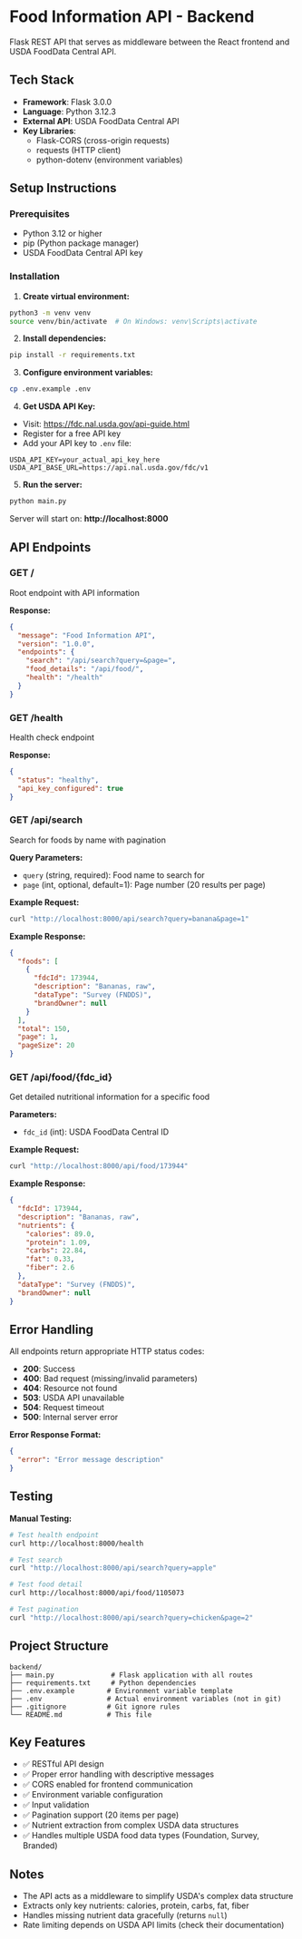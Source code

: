 # Food Information API - Backend

Flask REST API that serves as middleware between the React frontend and USDA FoodData Central API.

## Tech Stack

- **Framework**: Flask 3.0.0
- **Language**: Python 3.12.3
- **External API**: USDA FoodData Central API
- **Key Libraries**:
  - Flask-CORS (cross-origin requests)
  - requests (HTTP client)
  - python-dotenv (environment variables)

## Setup Instructions

### Prerequisites

- Python 3.12 or higher
- pip (Python package manager)
- USDA FoodData Central API key

### Installation

1. **Create virtual environment:**

```bash
python3 -m venv venv
source venv/bin/activate  # On Windows: venv\Scripts\activate
```

2. **Install dependencies:**

```bash
pip install -r requirements.txt
```

3. **Configure environment variables:**

```bash
cp .env.example .env
```

4. **Get USDA API Key:**

- Visit: https://fdc.nal.usda.gov/api-guide.html
- Register for a free API key
- Add your API key to `.env` file:

```
USDA_API_KEY=your_actual_api_key_here
USDA_API_BASE_URL=https://api.nal.usda.gov/fdc/v1
```

5. **Run the server:**

```bash
python main.py
```

Server will start on: **http://localhost:8000**

## API Endpoints

### GET /

Root endpoint with API information

**Response:**

```json
{
  "message": "Food Information API",
  "version": "1.0.0",
  "endpoints": {
    "search": "/api/search?query=&page=",
    "food_details": "/api/food/",
    "health": "/health"
  }
}
```

### GET /health

Health check endpoint

**Response:**

```json
{
  "status": "healthy",
  "api_key_configured": true
}
```

### GET /api/search

Search for foods by name with pagination

**Query Parameters:**

- `query` (string, required): Food name to search for
- `page` (int, optional, default=1): Page number (20 results per page)

**Example Request:**

```bash
curl "http://localhost:8000/api/search?query=banana&page=1"
```

**Example Response:**

```json
{
  "foods": [
    {
      "fdcId": 173944,
      "description": "Bananas, raw",
      "dataType": "Survey (FNDDS)",
      "brandOwner": null
    }
  ],
  "total": 150,
  "page": 1,
  "pageSize": 20
}
```

### GET /api/food/{fdc_id}

Get detailed nutritional information for a specific food

**Parameters:**

- `fdc_id` (int): USDA FoodData Central ID

**Example Request:**

```bash
curl "http://localhost:8000/api/food/173944"
```

**Example Response:**

```json
{
  "fdcId": 173944,
  "description": "Bananas, raw",
  "nutrients": {
    "calories": 89.0,
    "protein": 1.09,
    "carbs": 22.84,
    "fat": 0.33,
    "fiber": 2.6
  },
  "dataType": "Survey (FNDDS)",
  "brandOwner": null
}
```

## Error Handling

All endpoints return appropriate HTTP status codes:

- **200**: Success
- **400**: Bad request (missing/invalid parameters)
- **404**: Resource not found
- **503**: USDA API unavailable
- **504**: Request timeout
- **500**: Internal server error

**Error Response Format:**

```json
{
  "error": "Error message description"
}
```

## Testing

**Manual Testing:**

```bash
# Test health endpoint
curl http://localhost:8000/health

# Test search
curl "http://localhost:8000/api/search?query=apple"

# Test food detail
curl http://localhost:8000/api/food/1105073

# Test pagination
curl "http://localhost:8000/api/search?query=chicken&page=2"
```

## Project Structure

```
backend/
├── main.py              # Flask application with all routes
├── requirements.txt     # Python dependencies
├── .env.example        # Environment variable template
├── .env                # Actual environment variables (not in git)
├── .gitignore          # Git ignore rules
└── README.md           # This file
```

## Key Features

- ✅ RESTful API design
- ✅ Proper error handling with descriptive messages
- ✅ CORS enabled for frontend communication
- ✅ Environment variable configuration
- ✅ Input validation
- ✅ Pagination support (20 items per page)
- ✅ Nutrient extraction from complex USDA data structures
- ✅ Handles multiple USDA food data types (Foundation, Survey, Branded)

## Notes

- The API acts as a middleware to simplify USDA's complex data structure
- Extracts only key nutrients: calories, protein, carbs, fat, fiber
- Handles missing nutrient data gracefully (returns `null`)
- Rate limiting depends on USDA API limits (check their documentation)

